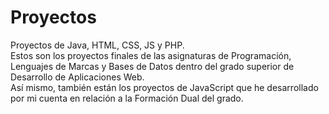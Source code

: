 # Proyectos
Proyectos de Java, HTML, CSS, JS y PHP.
<br>
Estos son los proyectos finales de las asignaturas de Programación, Lenguajes de Marcas y Bases de Datos dentro del grado superior de Desarrollo de Aplicaciones Web.
<br>
Así mismo, también están los proyectos de JavaScript que he desarrollado por mi cuenta en relación a la Formación Dual del grado.
